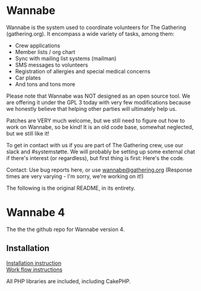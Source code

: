 # Wannabe

Wannabe is the system used to coordinate volunteers for The Gathering
(gathering.org). It encompass a wide variety of tasks, among them:

- Crew applications
- Member lists / org chart
- Sync with mailing list systems (mailman)
- SMS messages to volunteers
- Registration of allergies and special medical concerns
- Car plates
- And tons and tons more

Please note that Wannabe was NOT designed as an open source tool. We are
offering it under the GPL 3 today with very few modifications because we
honestly believe that helping other parties will ultimately help us.

Patches are VERY much welcome, but we still need to figure out how to work
on Wannabe, so be kind! It is an old code base, somewhat neglected, but we
still like it!

To get in contact with us if you are part of The Gathering crew, use our
slack and #systemstøtte. We will probably be setting up some external chat
if there's interest (or regardless), but first thing is first: Here's the
code.

Contact: Use bug reports here, or use wannabe@gathering.org (Response times
are very varying - I'm sorry, we're working on it!)

The following is the original README, in its entirety.


# Wannabe 4

The the the github repo for Wannabe version 4.

## Installation

[Installation instruction](https://github.com/gathering/wannabe/blob/master/INSTALL.md)  
[Work flow instructions](https://github.com/gathering/wannabe/blob/master/WORKFLOW.md)

All PHP libraries are included, including CakePHP.
